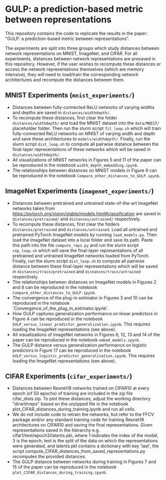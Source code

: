 # GULP: a prediction-based metric between representations
This repository contains the code to replicate the results in the paper: "GULP: a prediction-based metric between representations".


The experiments are split into three groups which study distances between network representations on MNIST, ImageNet, and CIFAR. For all experiments, distances between network representations are presaved in this repository. However, if the user wishes to recompute these distances or access the network representations themselves (which are memory intensive), they will need to load/train the corresponding network architectures and recompute the distances between them. 

## MNIST Experiments (`mnist_experiments/`)
* Distances between fully-connected ReLU networks of varying widths and depths are saved in `distances/widthdepth/`.
* To recompute these distances, first clear the folder `distances/widthdepth/` and load the MNIST dataset into the `data/MNIST/` placeholder folder. Then run the slurm script `fit_loop.sh` which will train fully-connected ReLU networks on MNIST of varying width and depth and save these architectures to `models/widthdepth/`. Finally, run the slurm script `dist_loop.sh` to compute all pairwise distance between the final-layer representations of these networks which will be saved in `distances/widthdepth/`.
* All visualizations of MNIST networks in Figures 5 and 11 of the paper can be reproduced in the notebook `width_depth_embedding.ipynb`.
* The relationships between distances on MNIST models in Figure 9 can be reproduced in the notebook `Compare_other_distances_to_GULP.ipynb`.

## ImageNet Experiments (`imagenet_experiments/`)
* Distances between pretrained and untrained state-of-the-art ImageNet networks taken from https://pytorch.org/vision/stable/models.html#classification are saved in `distances/pretrained/` and `distances/untrained/` respectively.
* To recompute these distances, first clear the folders `distances/pretrained` and `distances/untrained`. Load all untrained and pretrained PyTorch ImageNet models by running `load_models.py`. Then load the ImageNet dataset into a local folder and save its path. Paste this path into the file `compute_reps.py` and run the slurm script `rep_loop.sh` which will save the final-layer representations of all pretrained and untrained ImageNet networks loaded from PyTorch. Finally, run the slurm script `dist_loop.sh` to compute all pairwise distance between these final-layer representations which will be saved in `distances/train/pretrained` and `distances/train/untrained` respectively.
* The relationships between distances on ImageNet models in Figures 2 and 8 can be reproduced in the notebook `Compare_other_distances_to_GULP.ipynb`.
* The convergence of the plug-in estimator in Figures 3 and 10 can be reproduced in the notebook `Convergence_of_the_plug_in_estimator.ipynb'.
* How GULP captures generalization performance on linear predictors in Figure 4 can be reproduced in the notebook `GULP_versus_linear_predictor_generalization.ipynb`. This requires loading the ImageNet representations (see above).
* All visualizations of ImageNet networks in Figures 6, 12, 13 and 14 of the paper can be reproduced in the notebook `embed_models.ipynb`.
* The GULP distance versus generalization performance on logistic predictors in Figure 17 can be reproduced in the notebook `GULP_versus_logistic_predictor_generalization.ipynb`. This requires loading the ImageNet representations (see above).

## CIFAR Experiments (`cifar_experiments/`)
* Distances between Resnet18 networks trained on CIFAR10 at every epoch (of 50 epochs) of training are included in the zip file cifar_dists.zip. To plot these distances, adjust the working directory "dirwithreps" based on the unzipped file in the notebook plot_CIFAR_distances_during_training.ipynb and run all cells.
* We do not include code to retrain the networks, but refer to the FFCV package and/or any standard training code for training Resnet18 architectures on CIFAR10 and saving the final representations. Given representations saved in the hierarchy e.g. cifar1/test/epoch3/latents.pkl, where 1 indicates the index of the model, 3 is the epoch, test is the split of the data on which the representations were generated, and latents.pkl contains a dictionary with key 'last', the script compute_CIFAR_distances_from_saved_representations.py recomputes the provided distances.
* The GULP distance between networks during training in Figures 7 and 15 of the paper can be reproduced in the notebook `plot_CIFAR_distances_during_training.ipynb`.
